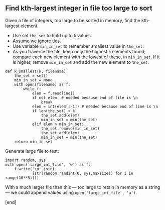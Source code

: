 ## Find kth-largest integer in file too large to sort

Given a file of integers, too large to be sorted in memory, find the kth-largest element.

 * Use set `the_set` to hold up to `k` values.
 * Assume we ignore ties.
 * Use variable `min_in_set` to remember smallest value in `the_set`.
 * As you traverse the file, keep only the highest `k` elements found; compare each new element with the lowest of these, in `min_in_set`. If it is higher, remove `min_in_set` and add the new element to `the_set`.

~~~
def k_smallest(k, filename):
    the_set = set()
    min_in_set = None
    with open(filename) as f:
        while f:
            elem = f.readline()
            if not elem: # needed because end of file is \n
                break
            elem = int(elem[:-1]) # needed because end of line is \n
            if len(the_set) < k:
                the_set.add(elem)
                min_in_set = min(the_set)
            elif elem > min_in_set:
                the_set.remove(min_in_set)
                the_set.add(elem)
                min_in_set = min(the_set)
    return min_in_set
~~~

Generate large file to test:

~~~
import random, sys
with open('large_int_file', 'w') as f:
    f.write('\n'.join(
            [str(random.randint(0, sys.maxsize)) for i in range(10**5)]))
~~~

With a much larger file than this — too large to retain in memory as a string — we could append values using `open('large_int_file', 'a')`.

[end]
